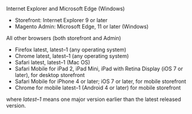 <div markdown="1">

Internet Explorer and Microsoft Edge (Windows)

*	Storefront: Internet Explorer 9 or later
*	Magento Admin: Microsoft Edge, 11 or later (Windows)

All other browsers (both storefront and Admin)

*	Firefox latest, latest&ndash;1 (any operating system)
*	Chrome latest, latest&ndash;1 (any operating system)
*	Safari latest, latest&ndash;1 (Mac OS)
*	Safari Mobile for iPad 2, iPad Mini, iPad with Retina Display (iOS 7 or later), for desktop storefront
*	Safari Mobile for iPhone 4 or later; iOS 7 or later, for mobile storefront
*	Chrome for mobile latest&ndash;1 (Android 4 or later) for mobile storefront

where *latest&ndash;1* means one major version earlier than the latest released version.